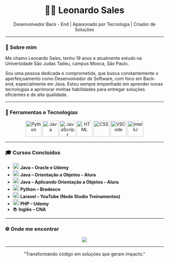 <h1 align="center">👨‍💻 Leonardo Sales</h1>

<p align="center">
Desenvolvedor Back - End | Apaixonado por Tecnologia | Criador de Soluções
</p>

---

### 🚀 Sobre mim

Me chamo Leonardo Sales, tenho 19 anos e atualmente estudo na Universidade São Judas Tadeu, campus Mooca, São Paulo.

Sou uma pessoa dedicada e comprometida, que busca constantemente o aperfeiçoamento como Desenvolvedor de Software, com foco em Back-end, especialmente em Java. Estou sempre empenhado em aprender novas tecnologias e aprimorar minhas habilidades para entregar soluções eficientes e de alta qualidade.


---


### 🔧 Ferramentas e Tecnologias

<div align="center">
  <img src="https://cdn.jsdelivr.net/gh/devicons/devicon/icons/python/python-original.svg" width="50" alt="Python"/>
  <img src="https://cdn.jsdelivr.net/gh/devicons/devicon/icons/java/java-original.svg" width="50" alt="Java"/>
  <img src="https://cdn.jsdelivr.net/gh/devicons/devicon/icons/javascript/javascript-original.svg" width="50" alt="JavaScript"/>
  <img src="https://cdn.jsdelivr.net/gh/devicons/devicon/icons/html5/html5-original.svg" width="50" alt="HTML"/>
  <img src="https://cdn.jsdelivr.net/gh/devicons/devicon/icons/css3/css3-original.svg" width="50" alt="CSS"/>
  <img src="https://cdn.jsdelivr.net/gh/devicons/devicon/icons/vscode/vscode-original.svg" width="50" alt="VSCode"/>
  <img src="https://cdn.jsdelivr.net/gh/devicons/devicon/icons/intellij/intellij-original.svg" width="50" alt="IntelliJ"/>
</div>

---

### 🎓 Cursos Concluídos

- <img src="https://cdn.jsdelivr.net/gh/devicons/devicon/icons/java/java-original.svg" width="20"/> **Java – Oracle e Udemy**  
- <img src="https://cdn.jsdelivr.net/gh/devicons/devicon/icons/java/java-original.svg" width="20"/> **Java – Orientação a Objetos – Alura**  
- <img src="https://cdn.jsdelivr.net/gh/devicons/devicon/icons/java/java-original.svg" width="20"/> **Java – Aplicando Orientação a Objetos – Alura**  
- <img src="https://cdn.jsdelivr.net/gh/devicons/devicon/icons/python/python-original.svg" width="20"/> **Python – Bradesco**  
- <img src="https://cdn.jsdelivr.net/gh/devicons/devicon/icons/php/php-original.svg" width="20"/> **Laravel – YouTube (Node Studio Treinamentos)**  
- <img src="https://cdn.jsdelivr.net/gh/devicons/devicon/icons/php/php-original.svg" width="20"/> **PHP – Udemy**  
- 📚 **Inglês – CNA**


---

### 🌐 Onde me encontrar

<p align="center">
  <a href="https://www.linkedin.com/in/SEU-LINKEDIN" target="_blank">
    <img src="https://img.shields.io/badge/LinkedIn-Leonardo Sales-0077B5?style=for-the-badge&logo=linkedin&logoColor=white"/>
  </a>
</p>

---

<p align="center">
   "Transformando código em soluções que geram impacto."
</p>
